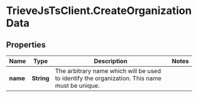 # TrieveJsTsClient.CreateOrganizationData

## Properties

Name | Type | Description | Notes
------------ | ------------- | ------------- | -------------
**name** | **String** | The arbitrary name which will be used to identify the organization. This name must be unique. | 


